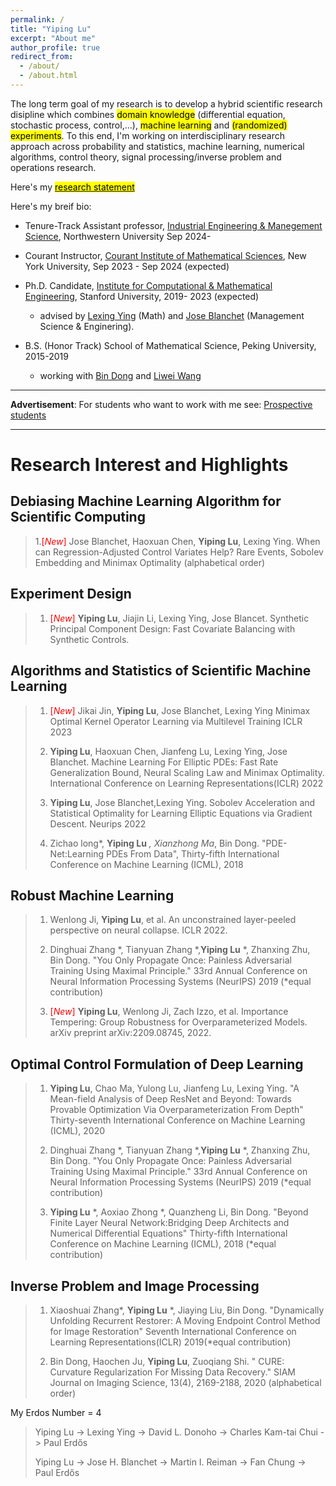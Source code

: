 ```yaml
---
permalink: /
title: "Yiping Lu"
excerpt: "About me"
author_profile: true
redirect_from: 
  - /about/
  - /about.html
---
```


The long term goal of my research is to develop a hybrid scientific research disipline which combines <mark color='orange'>domain knowledge</mark> (differential equation, stochastic process, control,...), <mark color='orange'>machine learning</mark> and <mark color='orange'>(randomized) experiments</mark>. To this end, I'm working on interdisciplinary research approach across probability and statistics, machine learning, numerical algorithms, control theory, signal processing/inverse problem and operations research. 

Here's my [<mark color='orange'>research statement</mark>](https://2prime.github.io/files/rs.pdf) 

Here's my breif bio:


- Tenure-Track Assistant professor, [Industrial Engineering & Manegement Science](https://www.mccormick.northwestern.edu/industrial/), Northwestern University Sep 2024- 

- Courant Instructor, [Courant Institute of Mathematical Sciences](https://cims.nyu.edu/dynamic/), New York University, Sep 2023 - Sep 2024 (expected)

- Ph.D. Candidate, [Institute for Computational & Mathematical Engineering](https://icme.stanford.edu/), Stanford University, 2019- 2023 (expected)
  -  advised by [Lexing Ying](https://web.stanford.edu/~lexing/) (Math) and [Jose Blanchet](https://scholar.google.com/citations?user=O24CcQQAAAAJ) (Management Science & Enginering).



- B.S. (Honor Track)  School of Mathematical Science, Peking University, 2015-2019
  - working with [Bin Dong](http://faculty.bicmr.pku.edu.cn/~dongbin/) and [Liwei Wang](http://www.liweiwang-pku.com/) 

___

**Advertisement**: For students who want to work with me see: [Prospective students](https://docs.google.com/document/d/1PGZgc0EcAZrYt7PxAo7_jLOPztWU3Fko5gYq0bXtMnc/edit?usp=sharing)

---

# Research Interest and Highlights


## Debiasing Machine Learning Algorithm for Scientific Computing

> 1.<font color='red'>[*New*]</font>  Jose Blanchet, Haoxuan Chen, **Yiping Lu**, Lexing Ying. When can Regression-Adjusted Control Variates Help? Rare Events, Sobolev Embedding and Minimax Optimality (alphabetical order)

## Experiment Design

>  1. <font color='red'>[*New*]</font> **Yiping Lu**, Jiajin Li, Lexing Ying, Jose Blancet. Synthetic Principal Component Design: Fast Covariate Balancing with Synthetic Controls.

  
## Algorithms and Statistics of Scientific Machine Learning


>  1. <font color='red'>[*New*]</font> Jikai Jin, **Yiping Lu**, Jose Blanchet, Lexing Ying Minimax Optimal Kernel Operator Learning via Multilevel Training ICLR 2023
>   
>  2. **Yiping Lu**, Haoxuan Chen, Jianfeng Lu, Lexing Ying, Jose Blanchet. Machine Learning For Elliptic PDEs: Fast Rate Generalization Bound, Neural Scaling Law and Minimax Optimality. International Conference on Learning Representations(ICLR) 2022
>
>  4. **Yiping Lu**, Jose Blanchet,Lexing Ying. Sobolev Acceleration and Statistical Optimality for Learning Elliptic Equations via Gradient Descent. Neurips 2022
>  
>  3. Zichao long*, **Yiping Lu** *, Xianzhong Ma*, Bin Dong. "PDE-Net:Learning PDEs From Data", Thirty-fifth International Conference on Machine Learning (ICML), 2018

## Robust Machine Learning

>  1. Wenlong Ji, **Yiping Lu**, et al. An unconstrained layer-peeled perspective on neural collapse. ICLR 2022.
>
>  2. Dinghuai Zhang *, Tianyuan Zhang *,**Yiping Lu** *, Zhanxing Zhu, Bin Dong. "You Only Propagate Once: Painless Adversarial Training Using Maximal Principle." 33rd Annual Conference on Neural Information Processing Systems (NeurIPS) 2019 (*equal contribution) 
>  
>  3. <font color='red'>[*New*]</font>  **Yiping Lu**, Wenlong Ji, Zach Izzo, et al. Importance Tempering: Group Robustness for Overparameterized Models. arXiv preprint arXiv:2209.08745, 2022.
 
## Optimal Control Formulation of Deep Learning


>  1. **Yiping Lu**, Chao Ma, Yulong Lu, Jianfeng Lu, Lexing Ying. "A Mean-field Analysis of Deep ResNet and Beyond: Towards Provable Optimization Via Overparameterization From Depth" Thirty-seventh International Conference on Machine Learning (ICML), 2020
>  
>  2. Dinghuai Zhang *, Tianyuan Zhang *,**Yiping Lu** *, Zhanxing Zhu, Bin Dong. "You Only Propagate Once: Painless Adversarial Training Using Maximal Principle." 33rd Annual Conference on Neural Information Processing Systems (NeurIPS) 2019 (*equal contribution) 
>  
>  3. **Yiping Lu** *, Aoxiao Zhong *, Quanzheng Li, Bin Dong. "Beyond Finite Layer Neural Network:Bridging Deep Architects and Numerical Differential Equations" Thirty-fifth International Conference on Machine Learning (ICML), 2018 (*equal contribution) 

## Inverse Problem and Image Processing


>  1. Xiaoshuai Zhang*, **Yiping Lu** *, Jiaying Liu, Bin Dong. "Dynamically Unfolding Recurrent Restorer: A Moving Endpoint Control Method for Image Restoration" Seventh International Conference on Learning Representations(ICLR) 2019(*equal contribution) 
> 
>  2. Bin Dong, Haochen Ju, **Yiping Lu**, Zuoqiang Shi. " CURE: Curvature Regularization For Missing Data Recovery." SIAM Journal on Imaging Science, 13(4), 2169-2188, 2020 (alphabetical order)




My Erdos Number = 4

> Yiping Lu -> Lexing Ying -> David L. Donoho -> Charles Kam-tai Chui -> Paul Erdős
> 
> Yiping Lu -> Jose H. Blanchet -> Martin I. Reiman -> Fan Chung -> Paul Erdős
